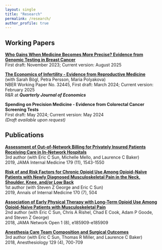 ```yaml
---
layout: single
title: "Research"
permalink: /research/
author_profile: true
---
```


## Working Papers
[**Who Gains When Medicine Becomes More Precise? Evidence from Genomic Testing in Breast Cancer**](/files/WhoGains.pdf) <br>
First draft: November 2023; Current version: August 2025

[**The Economics of Infertility - Evidence from Reproductive Medicine**](https://www.nber.org/system/files/working_papers/w32445/w32445.pdf) <br>
(with Sarah Bögl, Petra Persson,  Maria Polyakova) <br>
NBER Working Paper No. 32445, First draft: March 2024; Current version: February 2025 <br>
R&R at ***Quarterly Journal of Economics*** <br> 

**Spending on Precision Medicine - Evidence from Colorectal Cancer Screening Tests** <br>
First draft: May 2024; Current version:  May 2024 <br>
*(Draft available upon request)*

## Publications
[**Assessment of Out-of-Network Billing for Privately Insured Patients Receiving Care in In-Network Hospitals**](https://jamanetwork.com/journals/jamainternalmedicine/fullarticle/2740802) <br>
3rd author (with Eric C Sun, Michelle Mello, and Laurence C Baker) <br>
2019, JAMA Internal Medicine 179 (11), 1543-1550 <br>

[**Risk of and Risk Factors for Chronic Opioid Use Among Opioid-Naïve Patients with Newly Diagnosed Musculoskeletal Pain in the Neck, Shoulder, Knee, and/or Low Back**](https://www.acpjournals.org/doi/10.7326/M18-2261?url_ver=Z39.88-2003&rfr_id=ori:rid:crossref.org&rfr_dat=cr_pub%20%200pubmed) <br>
1st author (with Steven Z George and Eric C Sun) <br>
2019, Annals of Internal Medicine 170 (7), 504 

[**Association of Early Physical Therapy with Long-Term Opioid Use Among Opioid-Naive Patients with Musculoskeletal Pain**](https://jamanetwork.com/journals/jamanetworkopen/fullarticle/2718095) <br>
2nd author (with  Eric C Sun, Chris A Rishel, Chad E Cook, Adam P Goode, and Steven Z George) <br>
2018, JAMA Network Open 1 (8), e185909-e185909

[**Anesthesia Care Team Composition and Surgical Outcomes**](https://journals.lww.com/anesthesiology/pages/default.aspx) <br>
3rd author (with Eric C Sun, Thomas R Miller, and Laurence C Baker) <br>
2018, Anesthesiology 129 (4), 700-709

